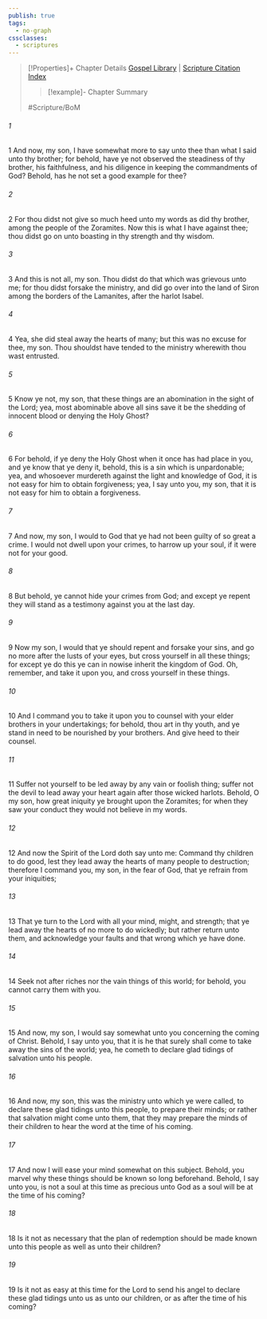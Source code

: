 ```yaml
---
publish: true
tags:
  - no-graph
cssclasses:
  - scriptures
---
```

>[!Properties]+ Chapter Details
>[Gospel Library](https://churchofjesuschrist.org/study/scriptures/bofm/alma/39?lang=eng)    |    [Scripture Citation Index](https://scriptures.byu.edu/#0d527::c0d527)
>>[!example]- Chapter Summary
>> 
> 
>
>#Scripture/BoM
###### 1
1 And now, my son, I have somewhat more to say unto thee than what I said unto thy brother; for behold, have ye not observed the steadiness of thy brother, his faithfulness, and his diligence in keeping the commandments of God? Behold, has he not set a good example for thee?
###### 2
2 For thou didst not give so much heed unto my words as did thy brother, among the people of the Zoramites. Now this is what I have against thee; thou didst go on unto boasting in thy strength and thy wisdom.
###### 3
3 And this is not all, my son. Thou didst do that which was grievous unto me; for thou didst forsake the ministry, and did go over into the land of Siron among the borders of the Lamanites, after the harlot Isabel.
###### 4
4 Yea, she did steal away the hearts of many; but this was no excuse for thee, my son. Thou shouldst have tended to the ministry wherewith thou wast entrusted.
###### 5
5 Know ye not, my son, that these things are an abomination in the sight of the Lord; yea, most abominable above all sins save it be the shedding of innocent blood or denying the Holy Ghost?
###### 6
6 For behold, if ye deny the Holy Ghost when it once has had place in you, and ye know that ye deny it, behold, this is a sin which is unpardonable; yea, and whosoever murdereth against the light and knowledge of God, it is not easy for him to obtain forgiveness; yea, I say unto you, my son, that it is not easy for him to obtain a forgiveness.
###### 7
7 And now, my son, I would to God that ye had not been guilty of so great a crime. I would not dwell upon your crimes, to harrow up your soul, if it were not for your good.
###### 8
8 But behold, ye cannot hide your crimes from God; and except ye repent they will stand as a testimony against you at the last day.
###### 9
9 Now my son, I would that ye should repent and forsake your sins, and go no more after the lusts of your eyes, but cross yourself in all these things; for except ye do this ye can in nowise inherit the kingdom of God. Oh, remember, and take it upon you, and cross yourself in these things.
###### 10
10 And I command you to take it upon you to counsel with your elder brothers in your undertakings; for behold, thou art in thy youth, and ye stand in need to be nourished by your brothers. And give heed to their counsel.
###### 11
11 Suffer not yourself to be led away by any vain or foolish thing; suffer not the devil to lead away your heart again after those wicked harlots. Behold, O my son, how great iniquity ye brought upon the Zoramites; for when they saw your conduct they would not believe in my words.
###### 12
12 And now the Spirit of the Lord doth say unto me: Command thy children to do good, lest they lead away the hearts of many people to destruction; therefore I command you, my son, in the fear of God, that ye refrain from your iniquities;
###### 13
13 That ye turn to the Lord with all your mind, might, and strength; that ye lead away the hearts of no more to do wickedly; but rather return unto them, and acknowledge your faults and that wrong which ye have done.
###### 14
14 Seek not after riches nor the vain things of this world; for behold, you cannot carry them with you.
###### 15
15 And now, my son, I would say somewhat unto you concerning the coming of Christ. Behold, I say unto you, that it is he that surely shall come to take away the sins of the world; yea, he cometh to declare glad tidings of salvation unto his people.
###### 16
16 And now, my son, this was the ministry unto which ye were called, to declare these glad tidings unto this people, to prepare their minds; or rather that salvation might come unto them, that they may prepare the minds of their children to hear the word at the time of his coming.
###### 17
17 And now I will ease your mind somewhat on this subject. Behold, you marvel why these things should be known so long beforehand. Behold, I say unto you, is not a soul at this time as precious unto God as a soul will be at the time of his coming?
###### 18
18 Is it not as necessary that the plan of redemption should be made known unto this people as well as unto their children?
###### 19
19 Is it not as easy at this time for the Lord to send his angel to declare these glad tidings unto us as unto our children, or as after the time of his coming?
